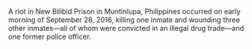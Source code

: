 A riot in New Bilibid Prison in Muntinlupa, Philippines occurred on early morning of September 28, 2016, killing one inmate and wounding three other inmates—all of whom were convicted in an illegal drug trade—and one former police officer.

